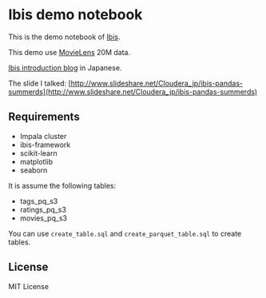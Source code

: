 # Ibis demo notebook

This is the demo notebook of [Ibis](http://www.ibis-project.org/).

This demo use [MovieLens](http://grouplens.org/datasets/movielens/) 20M data.

[Ibis introduction blog](http://linux.wwing.net/WordPress/?p=2501) in Japanese.

The slide I talked: [http://www.slideshare.net/Cloudera_jp/ibis-pandas-summerds](http://www.slideshare.net/Cloudera_jp/ibis-pandas-summerds)

## Requirements

- Impala cluster
- ibis-framework
- scikit-learn
- matplotlib
- seaborn

It is assume the following tables:

- tags_pq_s3
- ratings_pq_s3
- movies_pq_s3

You can use `create_table.sql` and `create_parquet_table.sql` to create tables.

## License
MIT License
